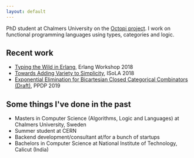 ```yaml
---
layout: default
---
```


PhD student at Chalmers University on the [Octopi project](https://octopi.chalmers.se/). I work on functional programming languages using types, categories and logic.

## Recent work

* [Typing the Wild in Erlang](ew18.pdf), Erlang Workshop 2018
* [Towards Adding Variety to Simplicity](variety.pdf), ISoLA 2018
* [Exponential Elimination for Bicartesian Closed Categorical Combinators (Draft)](expelim.pdf), PPDP 2019

## Some things I've done in the past
* Masters in Computer Science (Algorithms, Logic and Languages) at Chalmers University, Sweden
* Summer student at CERN
* Backend development/consultant at/for a bunch of startups
* Bachelors in Computer Science at National Institute of Technology, Calicut (India)
